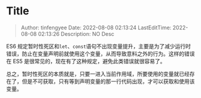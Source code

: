 # Title <!-- omit in toc -->

> Author: tinfengyee
> Date: 2022-08-08 02:13:24
> LastEditTime: 2022-08-08 02:13:26
> Description: NO Desc

ES6 规定暂时性死区和`let`、`const`语句不出现变量提升，主要是为了减少运行时错误，防止在变量声明前就使用这个变量，从而导致意料之外的行为。这样的错误在 ES5 是很常见的，现在有了这种规定，避免此类错误就很容易了。

总之，暂时性死区的本质就是，只要一进入当前作用域，所要使用的变量就已经存在了，但是不可获取，只有等到声明变量的那一行代码出现，才可以获取和使用该变量。
